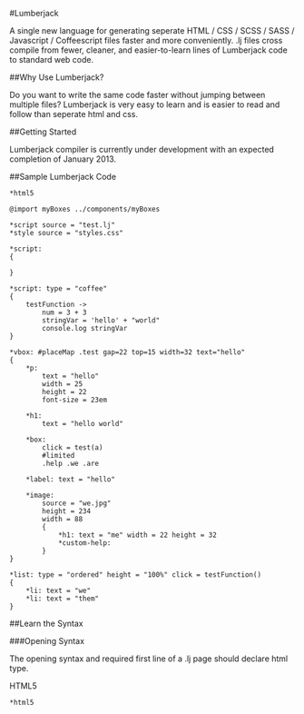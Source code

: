 #Lumberjack

A single new language for generating seperate HTML / CSS / SCSS / SASS / Javascript / Coffeescript files faster and more conveniently. .lj files cross compile from fewer, cleaner, and easier-to-learn lines of Lumberjack code to standard web code. 

##Why Use Lumberjack?

Do you want to write the same code faster without jumping between multiple files? Lumberjack is very easy to learn and is easier to read and follow than seperate html and css.

##Getting Started

Lumberjack compiler is currently under development with an expected completion of January 2013.

##Sample Lumberjack Code

```as3
*html5

@import myBoxes ../components/myBoxes

*script source = "test.lj"
*style source = "styles.css"

*script:
{
	
}

*script: type = "coffee"
{
	testFunction ->
		num = 3 + 3
		stringVar = 'hello' + "world"
		console.log stringVar
}

*vbox: #placeMap .test gap=22 top=15 width=32 text="hello"
{
	*p: 
		text = "hello"
		width = 25
		height = 22 
		font-size = 23em
	
	*h1: 
		text = "hello world"

	*box: 	
		click = test(a)
		#limited
		.help .we .are

	*label: text = "hello"

	*image:
		source = "we.jpg" 
		height = 234
		width = 88
		{
			*h1: text = "me" width = 22 height = 32
			*custom-help: 
		}
}

*list: type = "ordered" height = "100%" click = testFunction()
{	
	*li: text = "we"
	*li: text = "them"
}

```

##Learn the Syntax

###Opening Syntax

The opening syntax and required first line of a .lj page should declare html type.

HTML5
```
*html5
```



